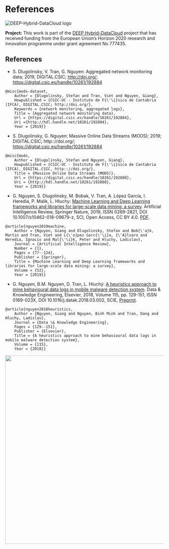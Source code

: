 References
==============================
![DEEP-Hybrid-DataCloud logo](https://deep-hybrid-datacloud.eu/wp-content/uploads/sites/2/2018/01/logo.png)

**Project:** 
This work is part of the [DEEP Hybrid-DataCloud](https://deep-hybrid-datacloud.eu/) project that has received funding from the European Union’s Horizon 2020 research and innovation programme under grant agreement No 777435.

References
------------
- S. Dlugolinsky, V. Tran, G. Nguyen: Aggregated network monitoring data; 2019, DIGITAL.CSIC; http://doi.org/; https://digital.csic.es/handle/10261/192884
```
@misc{mods-dataset,
	Author = {Dlugolinsky, Stefan and Tran, Viet and Nguyen, Giang},
	Howpublished = {CSIC-UC - Instituto de F{\'\i}sica de Cantabria (IFCA), DIGITAL.CSIC; http://doi.org/},
	Keywords = {network monitoring, aggregated logs},
	Title = {Aggregated network monitoring data},
	Url = {https://digital.csic.es/handle/10261/192884},
	Uri ={http://hdl.handle.net/10261/192884},
	Year = {2019}}
```

- S. Dlugolinsky, G. Nguyen: Massive Online Data Streams (MODS); 2019; DIGITAL.CSIC; http:://doi.org/; https://digital.csic.es/handle/10261/192884
```
@misc{mods,
	Author = {Dlugolinsky, Stefan and Nguyen, Giang},
	Howpublished = {CSIC-UC - Instituto de F{\'\i}sica de Cantabria (IFCA), DIGITAL.CSIC, http:://doi.org/},
	Title = {Massive Online Data Streams (MODS)},
	Url = {https://digital.csic.es/handle/10261/192888},
	Uri = {http://hdl.handle.net/10261/192888},
	Year = {2019}}
```

- G. Nguyen, S. Dlugolinsky, M. Bobak, V. Tran, A. López García, I. Heredia, P. Malik, L. Hluchy: [Machine Learning and Deep Learning frameworks and libraries for large-scale data mining: a survey](https://doi.org/10.1007/s10462-018-09679-z). Artificial Intelligence Review, Springer Nature, 2019, ISSN 0269-2821, DOI 10.1007/s10462-018-09679-z, SCI, Open Access, CC BY 4.0. [PDF](2019_AIRE_Nguyen2019_Article_MachineLearningAndDeepLearning).
```
@article{nguyen2019machine,
	Author = {Nguyen, Giang and Dlugolinsky, Stefan and Bob{\'a}k, Martin and Tran, Viet and L{\'o}pez Garc{\'\i}a, {\'A}lvaro and Heredia, Ignacio and Mal{\'\i}k, Peter and Hluchy, Ladislav},
	Journal = {Artificial Intelligence Review},
	Number = {1},
	Pages = {77--124},
	Publisher = {Springer},
	Title = {Machine Learning and Deep Learning frameworks and libraries for large-scale data mining: a survey},
	Volume = {52},
	Year = {2019}}
```

- G. Nguyen, B.M. Nguyen, D. Tran, L. Hluchý: [A heuristics approach to mine behavioural data logs in mobile malware detection system](https://doi.org/10.1016/j.datak.2018.03.002). Data & Knowledge Engineering, Elsevier, 2018, Volume 115, pp. 129-151, ISSN 0169-023X, DOI 10.1016/j.datak.2018.03.002, SCIE, [Preprint](http://digital.csic.es/handle/10261/178018).
```
@article{nguyen2018heuristics,
	Author = {Nguyen, Giang and Nguyen, Binh Minh and Tran, Dang and Hluchy, Ladislav},
	Journal = {Data \& Knowledge Engineering},
	Pages = {129--151},
	Publisher = {Elsevier},
	Title = {A heuristics approach to mine behavioural data logs in mobile malware detection system},
	Volume = {115},
	Year = {2018}}
```

<img src="https://deep-hybrid-datacloud.eu/wp-content/uploads/sites/2/2018/04/datastreams.jpeg" width="600">
